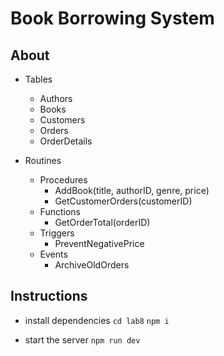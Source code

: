 # Book Borrowing System

## About

- Tables
    - Authors
    - Books
    - Customers
    - Orders
    - OrderDetails

- Routines
  - Procedures
    - AddBook(title, authorID, genre, price)
    - GetCustomerOrders(customerID)
  - Functions
    - GetOrderTotal(orderID)
  - Triggers
    - PreventNegativePrice
  - Events
    - ArchiveOldOrders

## Instructions

- install dependencies
`cd lab8`
`npm i`

- start the server
`npm run dev`